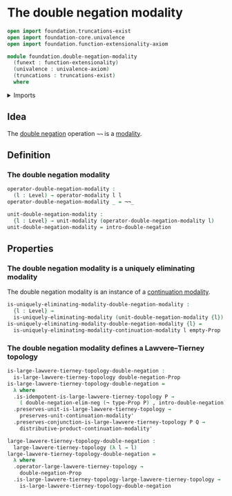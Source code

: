 # The double negation modality

```agda
open import foundation.truncations-exist
open import foundation-core.univalence
open import foundation.function-extensionality-axiom

module foundation.double-negation-modality
  (funext : function-extensionality)
  (univalence : univalence-axiom)
  (truncations : truncations-exist)
  where
```

<details><summary>Imports</summary>

```agda
open import foundation.dependent-pair-types
open import foundation.dependent-products-propositions funext
open import foundation.double-negation funext univalence truncations
open import foundation.empty-types funext univalence truncations
open import foundation.logical-equivalences funext
open import foundation.negation funext
open import foundation.propositions funext univalence
open import foundation.unit-type
open import foundation.universe-levels

open import foundation-core.function-types
open import foundation-core.transport-along-identifications

open import logic.double-negation-elimination funext univalence truncations

open import orthogonal-factorization-systems.continuation-modalities funext univalence truncations
open import orthogonal-factorization-systems.large-lawvere-tierney-topologies funext univalence truncations
open import orthogonal-factorization-systems.lawvere-tierney-topologies funext univalence truncations
open import orthogonal-factorization-systems.modal-operators funext univalence truncations
open import orthogonal-factorization-systems.types-local-at-maps funext univalence truncations
open import orthogonal-factorization-systems.uniquely-eliminating-modalities funext univalence truncations
```

</details>

## Idea

The [double negation](foundation.double-negation.md) operation `¬¬` is a
[modality](orthogonal-factorization-systems.higher-modalities.md).

## Definition

### The double negation modality

```agda
operator-double-negation-modality :
  (l : Level) → operator-modality l l
operator-double-negation-modality _ = ¬¬_

unit-double-negation-modality :
  {l : Level} → unit-modality (operator-double-negation-modality l)
unit-double-negation-modality = intro-double-negation
```

## Properties

### The double negation modality is a uniquely eliminating modality

The double negation modality is an instance of a
[continuation modality](orthogonal-factorization-systems.continuation-modalities.md).

```agda
is-uniquely-eliminating-modality-double-negation-modality :
  {l : Level} →
  is-uniquely-eliminating-modality (unit-double-negation-modality {l})
is-uniquely-eliminating-modality-double-negation-modality {l} =
  is-uniquely-eliminating-modality-continuation-modality l empty-Prop
```

### The double negation modality defines a Lawvere–Tierney topology

```agda
is-large-lawvere-tierney-topology-double-negation :
  is-large-lawvere-tierney-topology double-negation-Prop
is-large-lawvere-tierney-topology-double-negation =
  λ where
  .is-idempotent-is-large-lawvere-tierney-topology P →
    ( double-negation-elim-neg (¬ type-Prop P) , intro-double-negation)
  .preserves-unit-is-large-lawvere-tierney-topology →
    preserves-unit-continuation-modality'
  .preserves-conjunction-is-large-lawvere-tierney-topology P Q →
    distributive-product-continuation-modality'

large-lawvere-tierney-topology-double-negation :
  large-lawvere-tierney-topology (λ l → l)
large-lawvere-tierney-topology-double-negation =
  λ where
  .operator-large-lawvere-tierney-topology →
    double-negation-Prop
  .is-large-lawvere-tierney-topology-large-lawvere-tierney-topology →
    is-large-lawvere-tierney-topology-double-negation
```
